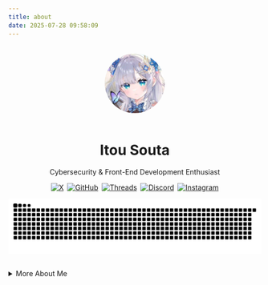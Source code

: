 ```yaml
---
title: about
date: 2025-07-28 09:58:09
---
```

<style>
a[target="_blank"]::after,
a.external-link::after {
  display: none !important;
  content: none !important;
}
a img:hover {
  transform: scale(1.05);
  transition: transform 0.3s ease;
}
@media (max-width: 480px) {
  div[style*="display:flex"] {
    flex-direction: column;
    align-items: center;
  }
}
</style>
<br>
<div align="center">
  <img src="/img/avatar.webp" alt="avatar" width="120" style="border-radius:50%;margin-bottom:1em;" />  
  <h1>Itou Souta</h1>  
  <p>Cybersecurity & Front-End Development Enthusiast</p>  
  <div style="display:flex;justify-content:center;flex-wrap:wrap;gap:0.5em;">  
    <!-- Social links omitted in translation -->
  </div>  
  <div style="display:flex;justify-content:center;flex-wrap:wrap;gap:0.5em;">
    <a href="https://x.com/itou_souta15" target="_blank">
      <img src="https://img.shields.io/badge/X-000000?style=for-the-badge&logo=x&logoColor=white" alt="X" />
    </a>
    <a href="https://github.com/itou-souta" target="_blank">
      <img src="https://img.shields.io/badge/GitHub-181717?style=for-the-badge&logo=github&logoColor=white" alt="GitHub" />
    </a>
    <a href="https://www.threads.net/@itou.souta15" target="_blank">
      <img src="https://img.shields.io/badge/Threads-000000?style=for-the-badge&logo=threads&logoColor=white" alt="Threads" />
    </a>
    <a href="https://discord.gg/uAX6h9VmA4" target="_blank">
      <img src="https://img.shields.io/badge/Discord-5865F2?style=for-the-badge&logo=discord&logoColor=white" alt="Discord" />
    </a>
    <a href="https://instagram.com/itousouta15" target="_blank">
      <img src="https://img.shields.io/badge/Instagram-E4405F?style=for-the-badge&logo=instagram&logoColor=white" alt="Instagram" />
    </a>
  </div>
  <picture>
    <source srcset="/img/github-user-contributiond.svg" media="(prefers-color-scheme: dark)">
    <img src="/img/github-user-contribution.svg" alt="GitHub 貢獻圖" style="max-width:100%;margin:1em auto;display:block;" />
  </picture>
</div>

<br>

<details>
<summary>More About Me</summary>

# `cout << "hello! world\n";` ✨  

## 👋 Hi, I'm Itou Souta! <span style="font-size:1.2em;">🦊</span>

Welcome to my little corner of the internet! <span style="font-size:1.2em;">🌏</span>  
I’m a **high school student from Taiwan** who codes for fun, curiosity, and sometimes for snacks. <span style="font-size:1.1em;">🍪</span>  
Here you’ll find my experiments, learning notes, and projects—plus the occasional bug (collect them all!).

## 🌟 About Me

- 🏫 First-year high school student in Taiwan  
- 🌏 Trilingual: Chinese (native), English, Japanese  
- 🎮 Loves creative algorithm and geometry puzzles (bonus points if it’s visual!)  
- 💡 Always chasing the spark between code, cybersecurity, and wild ideas  
- 📚 Lifelong learner—if it’s new, I want to try it!  

## 🚀 Current Goals

- 🔥 Level up my C++ skills (for both contests and real-world wizardry)  
- 🌐 Build modern, responsive, and sometimes silly websites with HTML, CSS, JS, and Hexo  
- 🕵️‍♂️ Explore cybersecurity: CTFs, network mysteries, and white-hat gadgets  
- 🤖 Play with AI and see what magic (or chaos) happens  
- 📝 Keep sharing tech notes (and maybe a meme or two)  
- 💡 Find new ways to mix creativity and code  

## 📚 My Learning Journey

I started coding because I wanted to know how websites and games worked—then fell down the rabbit hole of algorithms, contests, and cybersecurity.  
Now I love joining online competitions and CTFs (sometimes for the glory, always for the fun).

Lately, I’ve been tinkering with frontend frameworks, static site generators, and AI tools.  
My dream? To build digital things that are useful, beautiful, and (mostly) bug-free.

## 🎯 Aspirations

- 🏆 Join more programming contests & CTFs (and maybe win a few!)  
- 📖 Master advanced C++ and design patterns (like a true code ninja)  
- 🌍 Launch a trilingual tech blog and share cool tutorials  
- 🛡️ Build and contribute to open-source cybersecurity tools  
- 🤝 Collaborate, make friends, and learn from awesome devs everywhere  

## 💬 My Philosophy
"Every bug is a plot twist. Every project is an adventure.  
The best way to learn? Dive in, break things, laugh, and refactor!"
</details>
